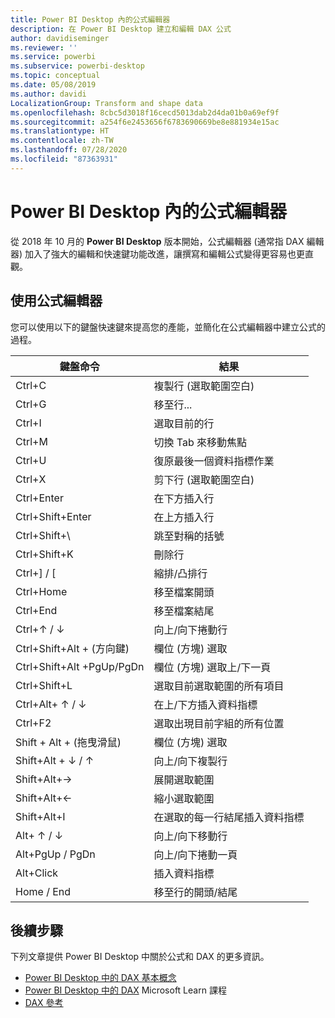 ```yaml
---
title: Power BI Desktop 內的公式編輯器
description: 在 Power BI Desktop 建立和編輯 DAX 公式
author: davidiseminger
ms.reviewer: ''
ms.service: powerbi
ms.subservice: powerbi-desktop
ms.topic: conceptual
ms.date: 05/08/2019
ms.author: davidi
LocalizationGroup: Transform and shape data
ms.openlocfilehash: 8cbc5d3018f16cecd5013dab2d4da01b0a69ef9f
ms.sourcegitcommit: a254f6e2453656f6783690669be8e881934e15ac
ms.translationtype: HT
ms.contentlocale: zh-TW
ms.lasthandoff: 07/28/2020
ms.locfileid: "87363931"
---
```

# <a name="formula-editor-in-power-bi-desktop"></a>Power BI Desktop 內的公式編輯器

從 2018 年 10 月的 **Power BI Desktop** 版本開始，公式編輯器 (通常指 DAX 編輯器) 加入了強大的編輯和快速鍵功能改進，讓撰寫和編輯公式變得更容易也更直觀。 

## <a name="using-the-formula-editor"></a>使用公式編輯器

您可以使用以下的鍵盤快速鍵來提高您的產能，並簡化在公式編輯器中建立公式的過程。


|鍵盤命令  |結果  |
|---------|---------|
|Ctrl+C  | 複製行 (選取範圍空白) |
|Ctrl+G  |移至行... |
|Ctrl+I  |選取目前的行  |
|Ctrl+M  |切換 Tab 來移動焦點 |
|Ctrl+U  |復原最後一個資料指標作業  |
|Ctrl+X   | 剪下行 (選取範圍空白) |
|Ctrl+Enter  |在下方插入行  |
|Ctrl+Shift+Enter  |在上方插入行  |
|Ctrl+Shift+\  |跳至對稱的括號  |
|Ctrl+Shift+K  |刪除行  |
|Ctrl+] / [  |縮排/凸排行  |
|Ctrl+Home  |移至檔案開頭  |
|Ctrl+End  |移至檔案結尾  |
|Ctrl+↑ / ↓   |向上/向下捲動行  |
|Ctrl+Shift+Alt + (方向鍵)  |欄位 (方塊) 選取  |
|Ctrl+Shift+Alt +PgUp/PgDn  |欄位 (方塊) 選取上/下一頁 |
|Ctrl+Shift+L  |選取目前選取範圍的所有項目 |
|Ctrl+Alt+ ↑ / ↓  |在上/下方插入資料指標  |
|Ctrl+F2  |選取出現目前字組的所有位置 | 
|Shift + Alt + (拖曳滑鼠) |欄位 (方塊) 選取  |
|Shift+Alt + ↓ / ↑  |向上/向下複製行  |
|Shift+Alt+→  |展開選取範圍  |
|Shift+Alt+←  |縮小選取範圍 |
|Shift+Alt+I  |在選取的每一行結尾插入資料指標 |
|Alt+ ↑ / ↓  | 向上/向下移動行 |
|Alt+PgUp / PgDn  |向上/向下捲動一頁  |
|Alt+Click  |插入資料指標  |
|Home / End  |移至行的開頭/結尾  |

## <a name="next-steps"></a>後續步驟

下列文章提供 Power BI Desktop 中關於公式和 DAX 的更多資訊。

* [Power BI Desktop 中的 DAX 基本概念](desktop-quickstart-learn-dax-basics.md)
* [Power BI Desktop 中的 DAX](https://docs.microsoft.com/learn/paths/dax-power-bi/) Microsoft Learn 課程
* [DAX 參考](/dax/)

